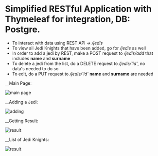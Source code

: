 # Simplified RESTful Application with Thymeleaf for integration, DB: Postgre.

* To interact with data using REST API -> */jedis*
* To view all Jedi Knights that have been added, go for */jedis* as well
* In order to add a jedi by REST, make a POST request to */jedis/add* that includes **name** and **surname**
* To delete a jedi from the list, do a DELETE request to */jedis/'id'*, no data's needed to do so
* To edit, do a PUT request to */jedis/'id'* **name** and **surname** are needed

__Main Page:

![main page](https://imgur.com/mS3c5Re)

__Adding a Jedi:

![adding](https://imgur.com/ku0B1oo)

__Getting Result:

![result](https://imgur.com/iDp1M3T)

__List of Jedi Knights:

![result](https://imgur.com/zX5GdC2)

